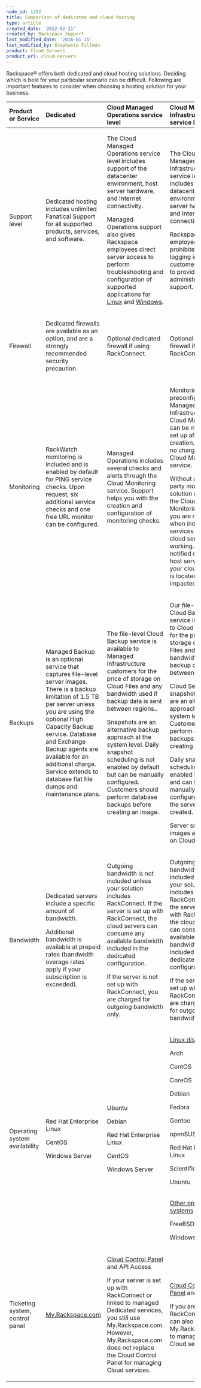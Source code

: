 ```yaml
---
node_id: 1292
title: Comparison of dedicated and cloud hosting
type: article
created_date: '2012-02-21'
created_by: Rackspace Support
last_modified_date: '2016-01-15'
last_modified_by: Stephanie Fillmon
product: Cloud Servers
product_url: cloud-servers
---
```


Rackspace&reg; offers both dedicated and cloud hosting solutions. Deciding
which is best for your particular scenario can be difficult. Following
are important features to consider when choosing a hosting solution for
your business.



<table>
<colgroup>
<col width="25%" />
<col width="25%" />
<col width="25%" />
<col width="25%" />
</colgroup>
<thead>
<tr class="header">
<th align="left">Product or Service</th>
<th align="left">Dedicated</th>
<th align="left">Cloud Managed Operations service level</th>
<th align="left">Cloud Managed Infrastructure service level</th>
</tr>
</thead>
<tbody>
<tr class="odd">
<td align="left"><p>Support level</p></td>
<td align="left"><p>Dedicated hosting includes unlimited Fanatical Support for all supported products, services, and software.</p></td>
<td align="left"><p>The Cloud Managed Operations service level includes support of the datacenter environment, host server hardware, and Internet connectivity.</p>
<p>Managed Operations support also gives Rackspace employees direct server access to perform troubleshooting and configuration of supported applications for <a href="/how-to/cloud-servers-with-managed-operations-support-for-linux">Linux</a> and <a href="/how-to/cloud-servers-with-managed-operations-support-for-windows">Windows</a>.</p></td>
<td align="left"><p>The Cloud Managed Infrastructure service level includes support of datacenter environment, host server hardware, and Internet connectivity only.</p>
<p>Rackspace employees are prohibited from logging in to customers' servers to provide systems administration support.</p></td>
</tr>
<tr class="even">
<td align="left"><p>Firewall</p></td>
<td align="left"><p>Dedicated firewalls are available as an option, and are a strongly recommended security precaution.</p></td>
<td align="left"><p>Optional dedicated firewall if using RackConnect.</p></td>
<td align="left"><p>Optional dedicated firewall if using RackConnect.</p></td>
</tr>
<tr class="odd">
<td align="left"><p>Monitoring</p></td>
<td align="left"><p>RackWatch monitoring is included and is enabled by default for PING service checks. Upon request, six additional service checks and one free URL monitor can be configured.</p></td>
<td align="left"><p>Managed Operations includes several checks and alerts through the Cloud Monitoring service. Support helps you with the creation and configuration of monitoring checks.</p>
<p> </p></td>
<td align="left"><p>Monitoring is not preconfigured for Managed Infrastructure, but Cloud Monitoring can be manually set up after server creation. There is no charge for the Cloud Monitoring service.</p>
<p>Without a third-party monitoring solution or use of the Cloud Monitoring service, you are not notified when individual services on your cloud server stop working. You are notified only if the host server where your cloud server is located is impacted.</p></td>
</tr>
<tr class="even">
<td align="left"><p>Backups</p></td>
<td align="left"><p>Managed Backup is an optional service that captures file-level server images. There is a backup limitation of 1.5 TB per server unless you are using the optional High Capacity Backup service.  Database and Exchange Backup agents are available for an additional charge.  Service extends to database flat file dumps and maintenance plans. </p></td>
<td align="left"><p>The file-level Cloud Backup service is available to Managed Infrastructure customers for the price of storage on Cloud Files and any bandwidth used if backup data is sent between regions..</p>
<p>Snapshots are an alternative backup approach at the system level.  Daily snapshot scheduling is not enabled by default but can be manually configured. Customers should perform database backups before creating an image.</p></td>
<td align="left"><p>Our file-level Cloud Backup service is available to Cloud Servers for the price of storage on Cloud Files and any bandwidth used if backup data is sent between regions.</p>
<p>Cloud Server snapshot images are an alternative approach at the system level. Customers should perform database backups before creating an image.</p>
<p>Daily snapshot scheduling is not enabled by default and can be manually configured when the server is created.</p>
<p>Server snapshot images are stored on Cloud Files.</p></td>
</tr>
<tr class="odd">
<td align="left"><p>Bandwidth</p></td>
<td align="left"><p>Dedicated servers include a specific amount of bandwidth.</p>
<p>Additional bandwidth is available at prepaid rates (bandwidth overage rates apply if your subscription is exceeded).</p></td>
<td align="left"><p>Outgoing bandwidth is not included unless your solution includes RackConnect. If the server is set up with RackConnect, the cloud servers can consume any available bandwidth included in the dedicated configuration.</p>
<p>If the server is not set up with RackConnect, you are charged for outgoing bandwidth only.</p></td>
<td align="left"><p>Outgoing bandwidth is not included unless your solution includes RackConnect. If the server is set up with RackConnect, the cloud servers can consume any available bandwidth included in the dedicated configuration.</p>
<p>If the server is not set up with RackConnect, you are charged only for outgoing bandwidth.</p></td>
</tr>
<tr class="even">
<td align="left"><p>Operating system availability</p></td>
<td align="left"><p>Red Hat Enterprise Linux</p>
<p>CentOS</p>
<p>Windows Server</p></td>
<td align="left"><p>Ubuntu</p>
<p>Debian</p>
<p>Red Hat Enterprise Linux</p>
<p>CentOS</p>
<p>Windows Server</p></td>
<td align="left"><p><span style="text-decoration: underline;">Linux distributions</span></p>
<p>Arch</p>
<p>CentOS</p>
<p>CoreOS</p>
<p>Debian</p>
<p>Fedora</p>
<p>Gentoo</p>
<p>openSUSE</p>
<p>Red Hat Enterprise Linux</p>
<p>Scientific Linux</p>
<p>Ubuntu<br />
<br />
</p>
<p><span style="text-decoration: underline;">Other operating systems</span></p>
<p>FreeBSD</p>
<p>Windows Server</p></td>
</tr>
<tr class="odd">
<td align="left"><p>Ticketing system, control panel</p></td>
<td align="left"><p><a href="http://my.rackspace.com">My.Rackspace.com</a></p></td>
<td align="left"><p><a href="https://mycloud.rackspace.com">Cloud Control Panel</a> and API Access</p>
<p>If your server is set up with RackConnect or linked to managed Dedicated services, you still use My.Rackspace.com. However, My.Rackspace.com does not replace the Cloud Control Panel for managing Cloud services.</p></td>
<td align="left"><p><a href="https://mycloud.rackspace.com">Cloud Control Panel</a> and API</p>
<p>If you are using RackConnect, you can also leverage My.Rackspace.com to manage your Cloud services.</p></td>
</tr>
</tbody>
</table>



